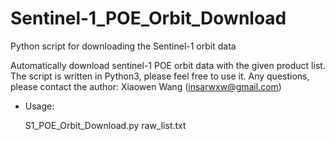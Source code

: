 # Sentinel-1_POE_Orbit_Download

Python script for downloading the Sentinel-1 orbit data

Automatically download sentinel-1 POE orbit data with the given product list.
The script is written in Python3, please feel free to use it. 
Any questions, please contact the author: Xiaowen Wang (insarwxw@gmail.com) 

- Usage:

  S1_POE_Orbit_Download.py raw_list.txt
